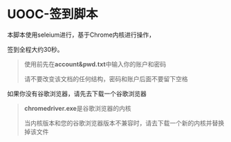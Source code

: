 # UOOC-签到脚本

本脚本使用seleium进行，基于Chrome内核进行操作，

签到全程大约30秒。

> 使用前先在**account&pwd.txt**中输入你的账户和密码
>
> 请不要改变该文档的任何结构，密码和账户后面不要留下空格

如果你没有谷歌浏览器，请先去下载一个谷歌浏览器

> **chromedriver.exe**是谷歌浏览器的内核
>
> 当内核版本和您的谷歌浏览器版本不兼容时，请去下载一个新的内核并替换掉该文件


